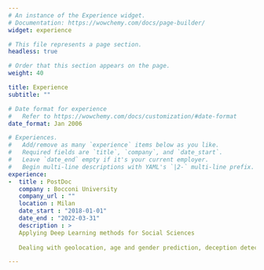 ```yaml
---
# An instance of the Experience widget.
# Documentation: https://wowchemy.com/docs/page-builder/
widget: experience

# This file represents a page section.
headless: true

# Order that this section appears on the page.
weight: 40

title: Experience
subtitle: ""

# Date format for experience
#   Refer to https://wowchemy.com/docs/customization/#date-format
date_format: Jan 2006

# Experiences.
#   Add/remove as many `experience` items below as you like.
#   Required fields are `title`, `company`, and `date_start`.
#   Leave `date_end` empty if it's your current employer.
#   Begin multi-line descriptions with YAML's `|2-` multi-line prefix.
experience:
-  title : PostDoc
   company : Bocconi University
   company_url : ""
   location : Milan
   date_start : "2018-01-01"
   date_end : "2022-03-31"
   description : >
   Applying Deep Learning methods for Social Sciences
   
   Dealing with geolocation, age and gender prediction, deception detection, bias

---
```

